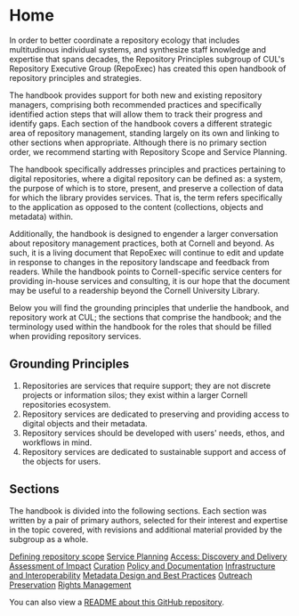 # Home

In order to better coordinate a repository ecology that includes multitudinous individual systems, and synthesize staff knowledge and expertise that spans decades, the Repository Principles subgroup of CUL's Repository Executive Group (RepoExec) has created this open handbook of repository principles and strategies.

The handbook provides support for both new and existing repository managers, comprising both recommended practices and specifically identified action steps that will allow them to track their progress and identify gaps. Each section of the handbook covers a different strategic area of repository management, standing largely on its own and linking to other sections when appropriate. Although there is no primary section order, we recommend starting with Repository Scope and Service Planning.

The handbook specifically addresses principles and practices pertaining to digital repositories, where a digital repository can be defined as: a system, the purpose of which is to store, present, and preserve a collection of data for which the library provides services. That is, the term refers specifically to the application as opposed to the content (collections, objects and metadata) within.

Additionally, the handbook is designed to engender a larger conversation about repository management practices, both at Cornell and beyond. As such, it is a living document that RepoExec will continue to edit and update in response to changes in the repository landscape and feedback from readers. While the handbook points to Cornell-specific service centers for providing in-house services and consulting, it is our hope that the document may be useful to a readership beyond the Cornell University Library.

Below you will find the grounding principles that underlie the handbook, and repository work at CUL; the sections that comprise the handbook; and the terminology used within the handbook for the roles that should be filled when providing repository services.

## Grounding Principles

1. Repositories are services that require support; they are not discrete projects or information silos; they exist within a larger Cornell repositories ecosystem.
2. Repository services are dedicated to preserving and providing access to digital objects and their metadata.
3. Repository services should be developed with users' needs, ethos, and workflows in mind.
4. Repository services are dedicated to sustainable support and access of the objects for users.

## Sections

The handbook is divided into the following sections. Each section was written by a pair of primary authors, selected for their interest and expertise in the topic covered, with revisions and additional material provided by the subgroup as a whole.

[Defining repository scope](Defining-Repository-Scope.md)
[Service Planning](Service-Planning.md)
[Access: Discovery and Delivery](Access-Discovery-and-Delivery.md)
[Assessment of Impact](Assessment-of-Impact.md)
[Curation](Curation.md)
[Policy and Documentation](Policy-and-Documentation.md)
[Infrastructure and Interoperability](Infrastructure-and-Interoperability.md)
[Metadata Design and Best Practices](Metadata-Design-and-Best-Practices.md)
[Outreach](Outreach.md)
[Preservation](Preservation.md)
[Rights Management](Rights-Management.md)

You can also view a [README about this GitHub repository](README.md). 
